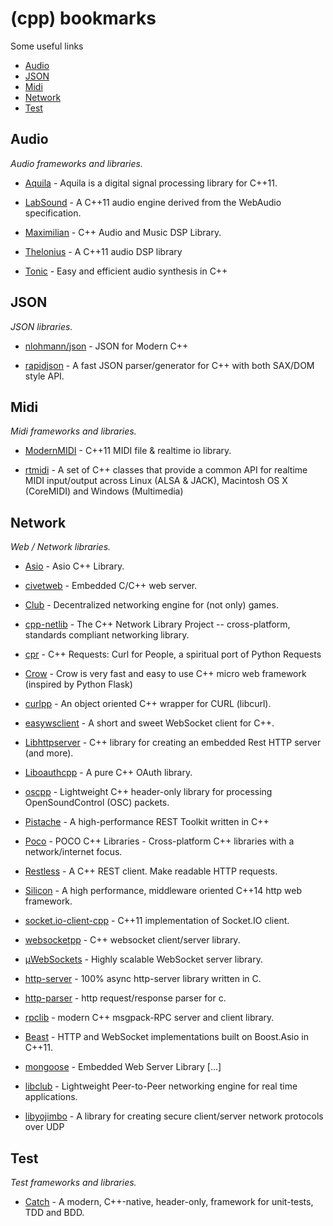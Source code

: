 # (cpp) bookmarks
Some useful links

- [Audio](#audio)
- [JSON](#json)
- [Midi](#midi)
- [Network](#network)
- [Test](#test)

## Audio
*Audio frameworks and libraries.*

* [Aquila](https://github.com/zsiciarz/aquila) - Aquila is a digital signal processing library for C++11.

* [LabSound](https://github.com/LabSound/LabSound) - A C++11 audio engine derived from the WebAudio specification.

* [Maximilian](https://github.com/micknoise/Maximilian) - C++ Audio and Music DSP Library.

* [Thelonius](https://github.com/spectaclelabs/thelonious) - A C++11 audio DSP library

* [Tonic](https://github.com/TonicAudio/Tonic) - Easy and efficient audio synthesis in C++

## JSON
*JSON libraries.*

* [nlohmann/json](https://github.com/nlohmann/json) - JSON for Modern C++

* [rapidjson](https://github.com/miloyip/rapidjson) - A fast JSON parser/generator for C++ with both SAX/DOM style API.

## Midi
*Midi frameworks and libraries.*

* [ModernMIDI](https://github.com/ddiakopoulos/ModernMIDI) - C++11 MIDI file & realtime io library.

* [rtmidi](https://github.com/thestk/rtmidi) - A set of C++ classes that provide a common API for realtime MIDI input/output across Linux (ALSA & JACK), Macintosh OS X (CoreMIDI) and Windows (Multimedia)

## Network
*Web / Network libraries.*

* [Asio](https://github.com/chriskohlhoff/asio) - Asio C++ Library.

* [civetweb](https://github.com/civetweb/civetweb) - Embedded C/C++ web server.

* [Club](https://github.com/inetic/club) - Decentralized networking engine for (not only) games.

* [cpp-netlib](https://github.com/cpp-netlib/cpp-netlib) - The C++ Network Library Project -- cross-platform, standards compliant networking library.

* [cpr](https://github.com/whoshuu/cpr) - C++ Requests: Curl for People, a spiritual port of Python Requests

* [Crow](https://github.com/ipkn/crow) - Crow is very fast and easy to use C++ micro web framework (inspired by Python Flask)

* [curlpp](https://github.com/JosephP91/curlcpp) - An object oriented C++ wrapper for CURL (libcurl).

* [easywsclient](https://github.com/dhbaird/easywsclient) - A short and sweet WebSocket client for C++.

* [Libhttpserver](https://github.com/etr/libhttpserver) - C++ library for creating an embedded Rest HTTP server (and more).

* [Liboauthcpp](https://github.com/sirikata/liboauthcpp) - A pure C++ OAuth library.

* [oscpp](https://github.com/kaoskorobase/oscpp) - Lightweight C++ header-only library for processing OpenSoundControl (OSC) packets.

* [Pistache](https://github.com/oktal/pistache) - A high-performance REST Toolkit written in C++

* [Poco](https://github.com/pocoproject/poco) - POCO C++ Libraries - Cross-platform C++ libraries with a network/internet focus.

* [Restless](https://github.com/anuragsoni/restless) - A C++ REST client. Make readable HTTP requests.

* [Silicon](https://github.com/matt-42/silicon) - A high performance, middleware oriented C++14 http web framework.

* [socket.io-client-cpp](https://github.com/socketio/socket.io-client-cpp) - C++11 implementation of Socket.IO client.

* [websocketpp](https://github.com/zaphoyd/websocketpp) - C++ websocket client/server library.

* [µWebSockets](https://github.com/uWebSockets/uWebSockets) - Highly scalable WebSocket server library.

* [http-server](https://github.com/mpapierski/http-server) - 100% async http-server library written in C.

* [http-parser](https://github.com/nodejs/http-parser) - http request/response parser for c.

* [rpclib](https://github.com/rpclib/rpclib) - modern C++ msgpack-RPC server and client library.

* [Beast](https://github.com/vinniefalco/Beast) - HTTP and WebSocket implementations built on Boost.Asio in C++11.

* [mongoose](https://github.com/cesanta/mongoose) - Embedded Web Server Library [...]

* [libclub](https://github.com/inetic/libclub) - Lightweight Peer-to-Peer networking engine for real time applications.

* [libyojimbo](https://github.com/networkprotocol/libyojimbo) - A library for creating secure client/server network protocols over UDP

## Test
*Test frameworks and libraries.*

* [Catch](https://github.com/philsquared/Catch) - A modern, C++-native, header-only, framework for unit-tests, TDD and BDD.
